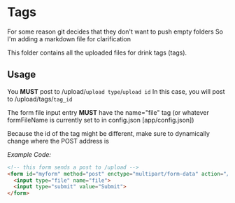 # Tags

For some reason git decides that they don't want to push empty folders
So I'm adding a markdown file for clarification

This folder contains all the uploaded files for drink tags (tags).

## Usage

You **MUST** post to /upload/`upload type`/`upload id`
In this case, you will post to /upload/tags/`tag_id`

The form file input entry **MUST** have the name="file" tag 
(or whatever formFileName is currently set to in config.json [app/config.json])

Because the id of the tag might be different, make sure to dynamically change
where the POST address is

*Example Code:*
```html
<!-- this form sends a post to /upload -->
<form id="myform" method="post" enctype="multipart/form-data" action="/upload/tags/1">
  <input type="file" name="file">
  <input type="submit" value="Submit">
</form>
```